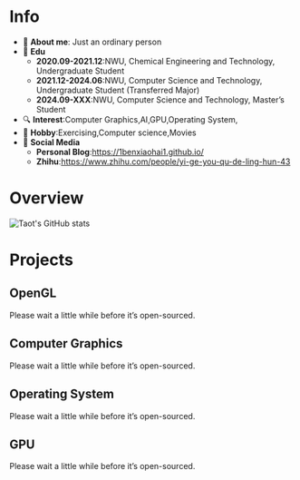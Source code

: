 <!--
**1BenXiaoHai1/1BenXiaoHai1** is a ✨ _special_ ✨ repository because its `README.md` (this file) appears on your GitHub profile.
-->
# Info
- 🤖 **About me**:  Just an ordinary person
- 🏫 **Edu**
  - **2020.09-2021.12**:NWU, Chemical Engineering and Technology, Undergraduate Student
  - **2021.12-2024.06**:NWU, Computer Science and Technology, Undergraduate Student (Transferred Major)
  - **2024.09-XXX**:NWU, Computer Science and Technology, Master’s Student
- 🔍 **Interest**:Computer Graphics,AI,GPU,Operating System,
- 🏀 **Hobby**:Exercising,Computer science,Movies
- 📱 **Social Media**
  - **Personal Blog**:https://1benxiaohai1.github.io/
  - **Zhihu**:https://www.zhihu.com/people/yi-ge-you-qu-de-ling-hun-43
# Overview
![Taot's GitHub stats](https://github-readme-stats.vercel.app/api?username=Taot-chen)
# Projects
## OpenGL
Please wait a little while before it’s open-sourced.
## Computer Graphics
Please wait a little while before it’s open-sourced.
## Operating System
Please wait a little while before it’s open-sourced.
## GPU
Please wait a little while before it’s open-sourced.
